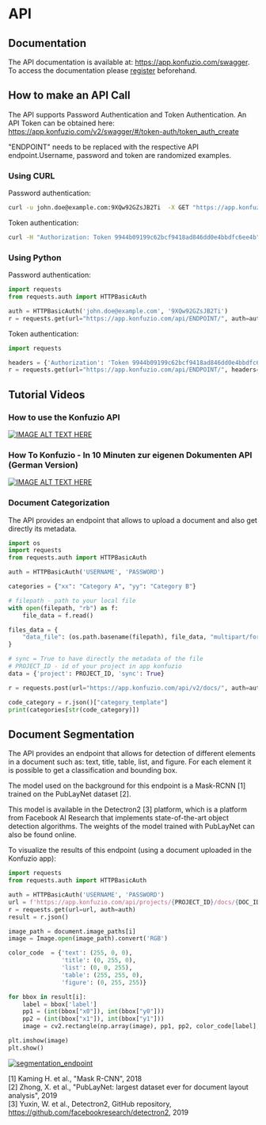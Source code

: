 <meta name="description" content="Documentation of the Konfuzio API.">

# API

## Documentation

The API documentation is available at: https://app.konfuzio.com/swagger. To access the documentation please [register](https://app.konfuzio.com/accounts/signup/) beforehand.

## How to make an API Call

The API supports Password Authentication and Token Authentication.
An API Token can be obtained here: https://app.konfuzio.com/v2/swagger/#/token-auth/token_auth_create

"ENDPOINT" needs to be replaced with the respective API endpoint.Username, password and token are randomized examples.

### Using CURL

Password authentication:
```bash
curl -u john.doe@example.com:9XQw92GZsJB2Ti  -X GET "https://app.konfuzio.com/api/ENDPOINT/"
```

Token authentication:
```bash
curl -H "Authorization: Token 9944b09199c62bcf9418ad846dd0e4bbdfc6ee4b" -X GET "https://app.konfuzio.com/api/ENDPOINT/"
```

### Using Python

Password authentication:
```python
import requests 
from requests.auth import HTTPBasicAuth

auth = HTTPBasicAuth('john.doe@example.com', '9XQw92GZsJB2Ti')
r = requests.get(url="https://app.konfuzio.com/api/ENDPOINT/", auth=auth)
```

Token authentication:
```python
import requests 

headers = {'Authorization': 'Token 9944b09199c62bcf9418ad846dd0e4bbdfc6ee4b'}
r = requests.get(url="https://app.konfuzio.com/api/ENDPOINT/", headers=headers)
```

## Tutorial Videos

### How to use the Konfuzio API

[![IMAGE ALT TEXT HERE](https://img.youtube.com/vi/NZKUrKyFVA8/0.jpg)](https://www.youtube.com/watch?v=NZKUrKyFVA8)

### How To Konfuzio - In 10 Minuten zur eigenen Dokumenten API (German Version)

[![IMAGE ALT TEXT HERE](https://img.youtube.com/vi/fMiK1xRsNzY/0.jpg)](https://www.youtube.com/watch?v=fMiK1xRsNzY)

### Document Categorization

The API provides an endpoint that allows to upload a document and also get directly its metadata.

```python
import os
import requests 
from requests.auth import HTTPBasicAuth

auth = HTTPBasicAuth('USERNAME', 'PASSWORD')

categories = {"xx": "Category A", "yy": "Category B"}

# filepath - path to your local file
with open(filepath, "rb") as f:
    file_data = f.read()

files_data = {
    "data_file": (os.path.basename(filepath), file_data, "multipart/form-data"),
}

# sync = True to have directly the metadata of the file
# PROJECT_ID - id of your project in app konfuzio
data = {'project': PROJECT_ID, 'sync': True}

r = requests.post(url="https://app.konfuzio.com/api/v2/docs/", auth=auth, files=files_data, data=data)

code_category = r.json()["category_template"]
print(categories[str(code_category)])
```

## Document Segmentation

The API provides an endpoint that allows for detection of different elements in a document such as: text, title, table,
list, and figure. For each element it is possible to get a classification and bounding box.

The model used on the background for this endpoint is a Mask-RCNN [1] trained on the PubLayNet dataset [2].

This model is available in the Detectron2 [3] platform, which is a platform from Facebook AI Research that implements state-of-the-art object detection algorithms. The weights of the model trained with PubLayNet can also be found online.

To visualize the results of this endpoint (using a document uploaded in the Konfuzio app):

```python
import requests 
from requests.auth import HTTPBasicAuth

auth = HTTPBasicAuth('USERNAME', 'PASSWORD')
url = f'https://app.konfuzio.com/api/projects/{PROJECT_ID}/docs/{DOC_ID}/segmentation/'
r = requests.get(url=url, auth=auth)
result = r.json()

image_path = document.image_paths[i]
image = Image.open(image_path).convert('RGB')

color_code  = {'text': (255, 0, 0),
               'title': (0, 255, 0),
               'list': (0, 0, 255),
               'table': (255, 255, 0),
               'figure': (0, 255, 255)}

for bbox in result[i]:
    label = bbox['label']
    pp1 = (int(bbox["x0"]), int(bbox["y0"]))
    pp2 = (int(bbox["x1"]), int(bbox["y1"]))
    image = cv2.rectangle(np.array(image), pp1, pp2, color_code[label], 1)

plt.imshow(image)
plt.show()

```

[![segmentation_endpoint](images/segmentation.png)](#)

[1] Kaming H. et al., "Mask R-CNN", 2018  
[2] Zhong, X. et al., "PubLayNet: largest dataset ever for document layout analysis", 2019  
[3] Yuxin, W. et al., Detectron2, GitHub repository, https://github.com/facebookresearch/detectron2, 2019  
